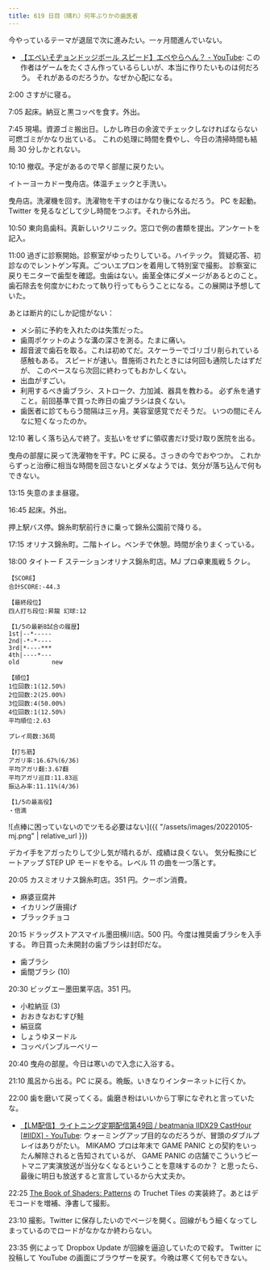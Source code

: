 ```yaml
---
title: 619 日目（晴れ）何年ぶりかの歯医者
---
```


今やっているテーマが退屈で次に進みたい。一ヶ月間進んでいない。

* [【エペいそヂョンドッジボール スピード】エペやらへん？ - YouTube](https://www.youtube.com/watch?v=dCIYQh1L8io):
  この作者はゲームをたくさん作っているらしいが、本当に作りたいものは何だろう。
  それがあるのだろうか。なぜか心配になる。

2:00 さすがに寝る。

7:05 起床。納豆と黒コッペを食す。外出。

7:45 現場。資源ゴミ搬出日。しかし昨日の余波でチェックしなければならない可燃ゴミがかなり出ている。
これの処理に時間を費やし、今日の清掃時間も結局 30 分しかとれない。

10:10 撤収。予定があるので早く部屋に戻りたい。

イトーヨーカドー曳舟店。体温チェックと手洗い。

曳舟店。洗濯機を回す。洗濯物を干すのはかなり後になるだろう。
PC を起動。Twitter を見るなどして少し時間をつぶす。それから外出。

10:50 東向島歯科。真新しいクリニック。窓口で例の書類を提出。アンケートを記入。

11:00 過ぎに診察開始。診察室がゆったりしている。ハイテック。
質疑応答、初診なのでレントゲン写真。ごついエプロンを着用して特別室で撮影。
診察室に戻りモニターで歯型を確認。虫歯はない。歯茎全体にダメージがあるとのこと。
歯石除去を何度かにわたって執り行ってもらうことになる。この展開は予想していた。

あとは断片的にしか記憶がない：

* メシ前に予約を入れたのは失策だった。
* 歯周ポケットのような溝の深さを測る。たまに痛い。
* 超音波で歯石を取る。これは初めてだ。スケーラーでゴリゴリ削られている感触もある。
  スピードが速い。昔施術されたときには何回も通院したはずだが、
  このペースなら次回に終わってもおかしくない。
* 出血がすごい。
* 利用するべき歯ブラシ、ストローク、力加減、器具を教わる。
  必ず糸を通すこと。前回基準で買った昨日の歯ブラシは良くない。
* 歯医者に診てもらう間隔は三ヶ月。美容室感覚でだそうだ。
  いつの間にそんなに短くなったのか。

12:10 著しく落ち込んで終了。支払いをせずに領収書だけ受け取り医院を出る。

曳舟の部屋に戻って洗濯物を干す。PC に戻る。さっきの今でおやつか。
これからずっと治療に相当な時間を回さないとダメなようでは、気分が落ち込んで何もできない。

13:15 失意のまま昼寝。

16:45 起床。外出。

押上駅バス停。錦糸町駅前行きに乗って錦糸公園前で降りる。

17:15 オリナス錦糸町。二階トイレ。ベンチで休憩。時間が余りまくっている。

18:00 タイトー F ステーションオリナス錦糸町店。MJ プロ卓東風戦 5 クレ。

```text
【SCORE】
合計SCORE:-44.3

【最終段位】
四人打ち段位:昇龍 幻球:12

【1/5の最新8試合の履歴】
1st|--*-----
2nd|-*-*----
3rd|*----***
4th|----*---
old         new

【順位】
1位回数:1(12.50%)
2位回数:2(25.00%)
3位回数:4(50.00%)
4位回数:1(12.50%)
平均順位:2.63

プレイ局数:36局

【打ち筋】
アガリ率:16.67%(6/36)
平均アガリ翻:3.67翻
平均アガリ巡目:11.83巡
振込み率:11.11%(4/36)

【1/5の最高役】
・倍満
```

![点棒に困っていないのでツモる必要はない]({{ "/assets/images/20220105-mj.png" | relative_url }})

デカイ手をアガったりして少し気が晴れるが、成績は良くない。
気分転換にビートアップ STEP UP モードをやる。レベル 11 の曲を一つ落とす。

20:05 カスミオリナス錦糸町店。351 円。クーポン消費。

* 麻婆豆腐丼
* イカリング唐揚げ
* ブラックチョコ

20:15 ドラッグストアスマイル墨田横川店。500 円。今度は推奨歯ブラシを入手する。
昨日買った未開封の歯ブラシは封印だな。

* 歯ブラシ
* 歯間ブラシ (10)

20:30 ビッグエー墨田業平店。351 円。

* 小粒納豆 (3)
* おおきなおむすび鮭
* 絹豆腐
* しょうゆヌードル
* コッペパンブルーベリー

20:40 曳舟の部屋。今日は寒いので入念に入浴する。

21:10 風呂から出る。PC に戻る。晩飯。いきなりインターネットに行くか。

22:00 歯を磨いて戻ってくる。歯磨き粉はいいから丁寧になぞれと言っていたな。

* [【LM配信】ライトニング定期配信第49回 / beatmania IIDX29 CastHour [&#x23;IIDX] - YouTube](https://www.youtube.com/watch?v=Adbh8nJ0uGw):
  ウォーミングアップ目的なのだろうが、冒頭のダブルプレイはありがたい。
  MIKAMO プロは年末で GAME PANIC との契約をいったん解除されると告知されているが、
  GAME PANIC の店舗でこういうビートマニア実演放送が当分なくなるということを意味するのか？
  と思ったら、最後に明日も放送すると宣言しているから大丈夫か。

22:25 [The Book of Shaders: Patterns](https://thebookofshaders.com/09/) の
Truchet Tiles の実装終了。あとはデモコードを増補、浄書して撮影。

23:10 撮影。Twitter に保存したいのでページを開く。回線がもう細くなってしまっているのでロードがなかなか終わらない。

23:35 例によって Dropbox Update が回線を逼迫していたので殺す。
Twitter に投稿して YouTube の画面にブラウザーを戻す。今晩は寒くて何もできない。
